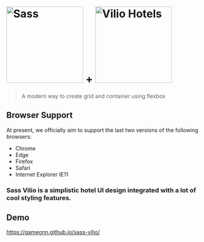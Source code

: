 # <h1><img width="200px" alt="Sass" src="https://rawgit.com/sass/sass-site/main/source/assets/img/logos/logo.svg" /> + <img width="200px" alt="Vilio Hotels" src="https://user-images.githubusercontent.com/6601996/178677123-5ed88e75-89e8-4567-a039-45587e5991a2.png" />
</h1>

>  A modern way to create grid and container using flexbox

## Browser Support

At present, we officially aim to support the last two versions of the following browsers:

* Chrome
* Edge
* Firefox
* Safari
* Internet Explorer IE11

### Sass Vilio is a simplistic hotel UI design integrated with a lot of cool styling features. 

## Demo

https://gameonn.github.io/sass-vilio/
